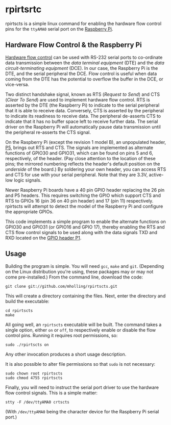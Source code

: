 # rpirtsrtc

rpirtscts is a simple linux command for enabling the hardware flow control pins for the `ttyAMA0` serial port on the [Raspberry Pi](http://www.raspberrypi.org/).

## Hardware Flow Control & the Raspberry Pi

[Hardware flow control](http://en.wikipedia.org/wiki/RS-232_RTS/CTS#RTS.2FCTS_handshaking) can be used with RS-232 serial ports to co-ordinate data transmission between the _data terminal equipment_ (DTE) and the _data circuit-terminating equipment_ (DCE). In our case, the Raspberry Pi is the DTE, and the serial peripheral the DCE. Flow control is useful when data coming from the DTE has the potential to overflow the buffer in the DCE, or vice-versa.

Two distinct handshake signal, known as RTS (_Request to Send_) and CTS (_Clear To Send_) are used to implement hardware flow control. RTS is asserted by the DTE (the Raspberry Pi) to indicate to the serial peripheral that it is able to receive data. Conversely, CTS is asserted by the peripheral to indicate its readiness to receive data. The peripheral de-asserts CTS to indicate that it has no buffer space left to receive further data. The serial driver on the Raspberry Pi will automatically pause data transmission until the peripheral re-asserts the CTS signal.

On the Raspberry Pi (except the revision 1 model B), an unpopulated header, [P5](http://elinux.org/RPi%5FLow-level%5Fperipherals#P5%5Fheader), brings out RTS and CTS. The signals are implemented as alternate functions of GPIO30 and GPIO31, which can be found on pins 5 and 6, respectively, of the header. (Pay close attention to the location of these pins; the mirrored numbering reflects the header's default position on the _underside_ of the board.) By soldering your own header, you can access RTS and CTS for use with your serial peripheral. Note that they are 3.3V, active-low logic signals.

Newer Raspberry Pi boards have a 40 pin GPIO header replacing the 26 pin and P5 headers.  This requires switching the GPIO which support CTS and RTS to GPIOs 16 (pin 36 on 40 pin header) and 17 (pin 11) respectively.  rpirtscts will attempt to detect the model of the Raspberry Pi and configure the appropriate GPIOs.

This code implements a simple program to enable the alternate functions on GPIO30 and GPIO31 (or GPIO16 and GPIO 17), thereby enabling the RTS and CTS flow control signals to be used along with the data signals TXD and RXD located on the [GPIO header P1](http://elinux.org/RPi_Low-level_peripherals#General_Purpose_Input.2FOutput_.28GPIO.29).

## Usage

Building the program is simple. You will need `gcc`, `make` and `git`. (Depending on the Linux distribution you're using, these packages may or may not come pre-installed.) From the command line, download the code:

    git clone git://github.com/mholling/rpirtscts.git

This will create a directory containing the files. Next, enter the directory and build the executable:

    cd rpirtscts
    make

All going well, an `rpirtscts` executable will be built. The command takes a single option, either `on` or `off`, to respectively enable or disable the flow control pins. Running it requires root permissions, so:

    sudo ./rpirtscts on

Any other invocation produces a short usage description.

It is also possible to alter file permissions so that `sudo` is not necessary:

    sudo chown root rpirtscts
    sudo chmod 4755 rpirtscts

Finally, you will need to instruct the serial port driver to use the hardware flow control signals. This is a simple matter:

    stty -F /dev/ttyAMA0 crtscts

(With `/dev/ttyAMA0` being the character device for the Raspberry Pi serial port.)
